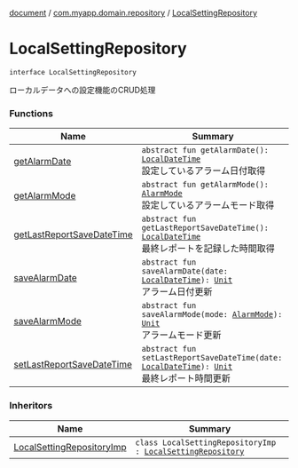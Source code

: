 [document](../../index.md) / [com.myapp.domain.repository](../index.md) / [LocalSettingRepository](./index.md)

# LocalSettingRepository

`interface LocalSettingRepository`

ローカルデータへの設定機能のCRUD処理

### Functions

| Name | Summary |
|---|---|
| [getAlarmDate](get-alarm-date.md) | `abstract fun getAlarmDate(): `[`LocalDateTime`](https://developer.android.com/reference/java/time/LocalDateTime.html)<br>設定しているアラーム日付取得 |
| [getAlarmMode](get-alarm-mode.md) | `abstract fun getAlarmMode(): `[`AlarmMode`](../../com.myapp.domain.model.value/-alarm-mode/index.md)<br>設定しているアラームモード取得 |
| [getLastReportSaveDateTime](get-last-report-save-date-time.md) | `abstract fun getLastReportSaveDateTime(): `[`LocalDateTime`](https://developer.android.com/reference/java/time/LocalDateTime.html)<br>最終レポートを記録した時間取得 |
| [saveAlarmDate](save-alarm-date.md) | `abstract fun saveAlarmDate(date: `[`LocalDateTime`](https://developer.android.com/reference/java/time/LocalDateTime.html)`): `[`Unit`](https://kotlinlang.org/api/latest/jvm/stdlib/kotlin/-unit/index.html)<br>アラーム日付更新 |
| [saveAlarmMode](save-alarm-mode.md) | `abstract fun saveAlarmMode(mode: `[`AlarmMode`](../../com.myapp.domain.model.value/-alarm-mode/index.md)`): `[`Unit`](https://kotlinlang.org/api/latest/jvm/stdlib/kotlin/-unit/index.html)<br>アラームモード更新 |
| [setLastReportSaveDateTime](set-last-report-save-date-time.md) | `abstract fun setLastReportSaveDateTime(date: `[`LocalDateTime`](https://developer.android.com/reference/java/time/LocalDateTime.html)`): `[`Unit`](https://kotlinlang.org/api/latest/jvm/stdlib/kotlin/-unit/index.html)<br>最終レポート時間更新 |

### Inheritors

| Name | Summary |
|---|---|
| [LocalSettingRepositoryImp](../../com.myapp.data.local/-local-setting-repository-imp/index.md) | `class LocalSettingRepositoryImp : `[`LocalSettingRepository`](./index.md) |

